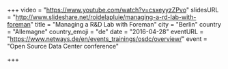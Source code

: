 +++
video = "https://www.youtube.com/watch?v=csxeyyzZPvo"
slidesURL = "http://www.slideshare.net/roidelapluie/managing-a-rd-lab-with-foreman"
title = "Managing a R&D Lab with Foreman"
city = "Berlin"
country = "Allemagne"
country_emoji = "de"
date = "2016-04-28"
eventURL = "https://www.netways.de/en/events_trainings/osdc/overview/"
event = "Open Source Data Center conference"

+++

